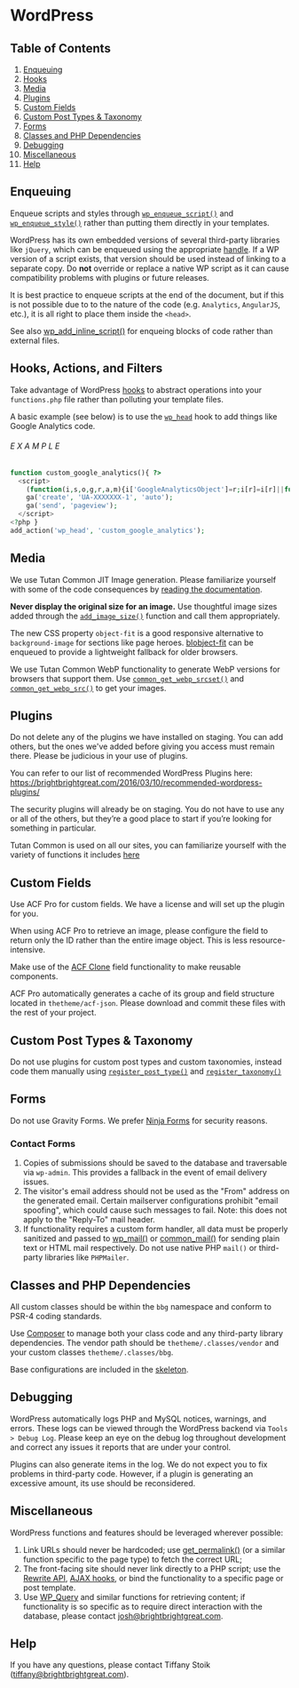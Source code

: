 # WordPress

## Table of Contents

1. [Enqueuing](#enqueuing)
2. [Hooks](#hooks-actions-and-filters)
3. [Media](#media)
4. [Plugins](#plugins)
5. [Custom Fields](#custom-fields)
6. [Custom Post Types & Taxonomy](#custom-post-types--taxonomy)
7. [Forms](#forms)
8. [Classes and PHP Dependencies](#classes-and-php-dependencies)
9. [Debugging](#debugging)
10. [Miscellaneous](#miscellaneous)
11. [Help](#help)

## Enqueuing
Enqueue scripts and styles through [`wp_enqueue_script()`](https://developer.wordpress.org/reference/functions/wp_enqueue_script/) and [`wp_enqueue_style()`](https://developer.wordpress.org/reference/functions/wp_enqueue_style/) rather than putting them directly in your templates.

WordPress has its own embedded versions of several third-party libraries like `jQuery`, which can be enqueued using the appropriate [handle](https://developer.wordpress.org/reference/functions/wp_enqueue_script/#defaults). If a WP version of a script exists, that version should be used instead of linking to a separate copy. Do **not** override or replace a native WP script as it can cause compatibility problems with plugins or future releases.

It is best practice to enqueue scripts at the end of the document, but if this is not possible due to to the nature of the code (e.g. `Analytics`, `AngularJS`, etc.), it is all right to place them inside the `<head>`.

See also [wp_add_inline_script()](https://developer.wordpress.org/reference/functions/wp_add_inline_script/) for enqueing blocks of code rather than external files.

## Hooks, Actions, and Filters
Take advantage of WordPress [hooks](https://codex.wordpress.org/Plugin_API#Hooks.2C_Actions_and_Filters) to abstract operations into your `functions.php` file rather than polluting your template files. 

A basic example (see below) is to use the [`wp_head`](https://codex.wordpress.org/Plugin_API/Action_Reference/wp_head) hook to add things like Google Analytics code. 

###### E X A M P L E
```php
function custom_google_analytics(){ ?>
  <script>
    (function(i,s,o,g,r,a,m){i['GoogleAnalyticsObject']=r;i[r]=i[r]||function(){(i[r].q=i[r].q||[]).push(arguments)},i[r].l=1*new Date();a=s.createElement(o),m=s.getElementsByTagName(o)[0];a.async=1;a.src=g;m.parentNode.insertBefore(a,m)})(window,document,'script','//www.google-analytics.com/analytics.js','ga');
    ga('create', 'UA-XXXXXXX-1', 'auto');
    ga('send', 'pageview');
  </script>
<?php }
add_action('wp_head', 'custom_google_analytics');
```


## Media
We use Tutan Common JIT Image generation. Please familiarize yourself with some of the code consequences by [reading the documentation](https://github.com/Blobfolio/blob-common/blob/master/blob-common/docs/JIT.md).

**Never display the original size for an image.** Use thoughtful image sizes added through the [`add_image_size()`](https://developer.wordpress.org/reference/functions/add_image_size/) function and call them appropriately.

The new CSS property `object-fit` is a good responsive alternative to `background-image` for sections like page heroes. [blobject-fit](https://github.com/Blobfolio/blobject-fit) can be enqueued to provide a lightweight fallback for older browsers.

We use Tutan Common WebP functionality to generate WebP versions for browsers that support them. Use [`common_get_webp_srcset()`](https://github.com/Blobfolio/blob-common/blob/master/blob-common/docs/WEBP.md#common_get_webp_srcset) and [`common_get_webp_src()`](https://github.com/Blobfolio/blob-common/blob/master/blob-common/docs/WEBP.md#common_get_webp_src) to get your images.


## Plugins
Do not delete any of the plugins we have installed on staging. You can add others, but the ones we've added before giving you access must remain there. Please be judicious in your use of plugins.

You can refer to our list of recommended WordPress Plugins here: https://brightbrightgreat.com/2016/03/10/recommended-wordpress-plugins/

The security plugins will already be on staging. You do not have to use any or all of the others, but they’re a good place to start if you’re looking for something in particular. 

Tutan Common is used on all our sites, you can familiarize yourself with the variety of functions it includes [here](https://github.com/Blobfolio/blob-common)

## Custom Fields
Use ACF Pro for custom fields. We have a license and will set up the plugin for you.

When using ACF Pro to retrieve an image, please configure the field to return only the ID rather than the entire image object. This is less resource-intensive. 

Make use of the [ACF Clone](https://www.advancedcustomfields.com/resources/clone/) field functionality to make reusable components.

ACF Pro automatically generates a cache of its group and field structure located in `thetheme/acf-json`. Please download and commit these files with the rest of your project.

## Custom Post Types & Taxonomy
Do not use plugins for custom post types and custom taxonomies, instead code them manually using [`register_post_type()`](https://codex.wordpress.org/Function_Reference/register_post_type)  and [`register_taxonomy()`](https://codex.wordpress.org/Function_Reference/register_taxonomy) 

## Forms
Do not use Gravity Forms. We prefer [Ninja Forms](https://ninjaforms.com/) for security reasons.

### Contact Forms
1. Copies of submissions should be saved to the database and traversable via `wp-admin`. This provides a fallback in the event of email delivery issues.
2. The visitor's email address should not be used as the "From" address on the generated email. Certain mailserver configurations prohibit "email spoofing", which could cause such messages to fail. Note: this does not apply to the "Reply-To" mail header.
3. If functionality requires a custom form handler, all data must be properly sanitized and passed to [wp_mail()](https://developer.wordpress.org/reference/functions/wp_mail/) or [common_mail()](https://github.com/Blobfolio/blob-common/blob/master/blob-common/docs/EMAIL.md#common_mail) for sending plain text or HTML mail respectively. Do not use native PHP `mail()` or third-party libraries like `PHPMailer`.

## Classes and PHP Dependencies
All custom classes should be within the `bbg` namespace and conform to PSR-4 coding standards.

Use [Composer](https://getcomposer.org/) to manage both your class code and any third-party library dependencies. The vendor path should be `thetheme/.classes/vendor` and your custom classes `thetheme/.classes/bbg`.

Base configurations are included in the [skeleton](https://github.com/brightbrightgreat/skeleton/blob/master/wordpress/).

## Debugging
WordPress automatically logs PHP and MySQL notices, warnings, and errors. These logs can be viewed through the WordPress backend via `Tools > Debug Log`. Please keep an eye on the debug log throughout development and correct any issues it reports that are under your control.

Plugins can also generate items in the log. We do not expect you to fix problems in third-party code. However, if a plugin is generating an excessive amount, its use should be reconsidered.

## Miscellaneous
WordPress functions and features should be leveraged wherever possible:

1. Link URLs should never be hardcoded; use [get_permalink()](https://developer.wordpress.org/reference/functions/get_permalink/) (or a similar function specific to the page type) to fetch the correct URL;
2. The front-facing site should never link directly to a PHP script; use the [Rewrite API](https://codex.wordpress.org/Rewrite_API/add_rewrite_rule), [AJAX hooks](https://codex.wordpress.org/AJAX_in_Plugins), or bind the functionality to a specific page or post template.
3. Use [WP_Query](https://codex.wordpress.org/Class_Reference/WP_Query) and similar functions for retrieving content; if functionality is so specific as to require direct interaction with the database, please contact [josh@brightbrightgreat.com](mailto:josh@brightbrightgreat.com).

## Help

If you have any questions, please contact Tiffany Stoik ([tiffany@brightbrightgreat.com](mailto:tiffany@brightbrightgreat.com)).
